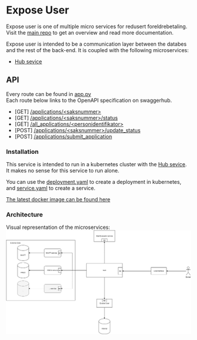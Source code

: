 # Expose User
Expose user is one of multiple micro services for redusert foreldrebetaling. Visit the [main repo](https://github.com/Altinn/summer-camp-2021) to get an overview and read more documentation.

Expose user is intended to be a communication layer between the databes and the rest of the back-end.
It is coupled with the following microservices:
* [Hub sevice](https://github.com/Digihelgeland-Sommercamp/hubService)


## API
Every route can be found in [app.py](https://github.com/Digihelgeland-Sommercamp/exposeUser/blob/main/app.py)   
Each route below links to the OpenAPI specification on swaggerhub.

* [GET] [/applications/\<saksnummer\>](https://app.swaggerhub.com/apis/emilwhj/exposeUser/0.1#/default/get_applications__saksnummer_)
* [GET] [/applications/\<saksnummer\>/status](https://app.swaggerhub.com/apis/emilwhj/exposeUser/0.1#/default/get_applications__saksnummer__status)
* [GET] [/all_applications/\<personidentifikator\>](https://app.swaggerhub.com/apis/emilwhj/exposeUser/0.1#/default/get_all_applications__personidentifikator_)
* [POST] [/applications/\<saksnummer\>/update_status](https://app.swaggerhub.com/apis/emilwhj/exposeUser/0.1#/default/post_applications__saksnummer__update_status)
* [POST] [/applications/submit_application](https://app.swaggerhub.com/apis/emilwhj/exposeUser/0.1#/default/post_applications_submit_application)

### Installation
This service is intended to run in a kubernetes cluster with the [Hub sevice](https://github.com/Digihelgeland-Sommercamp/hubService). It makes no sense for this service to run alone.

You can use the [deployment.yaml](https://github.com/Digihelgeland-Sommercamp/exposeUser/deployment.yaml) to create a deployment in kubernetes, and [service.yaml](https://github.com/Digihelgeland-Sommercamp/exposeUser/serviceyaml) to create a service.

[The latest docker image can be found here](https://hub.docker.com/repository/docker/johannesdigdir/expose_user)



### Architecture
Visual representation of the microservices:
![Picture of the architecture and coupling of the services](https://github.com/Altinn/summer-camp-2021/blob/main/Documentation/Architecture/Microservice%20overview.png "Picture of the architecture and coupling of the services")